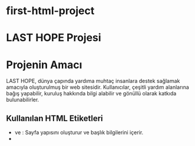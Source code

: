 # first-html-project
# LAST HOPE Projesi

# Projenin Amacı
LAST HOPE, dünya çapında yardıma muhtaç insanlara destek sağlamak amacıyla oluşturulmuş bir web sitesidir. Kullanıcılar, çeşitli yardım alanlarına bağış yapabilir, kuruluş hakkında bilgi alabilir ve gönüllü olarak katkıda bulunabilirler.

## Kullanılan HTML Etiketleri
- <html> ve <head>: Sayfa yapısını oluşturur ve başlık bilgilerini içerir.
- <title>: Sayfanın başlığını belirler.
- <body>: Sayfanın içeriğini barındırır.
- <div>: Bölümleri düzenlemek için kullanılmıştır.
- <a>: Sayfa içi bağlantılar oluşturur.
- <img>: Görselleri eklemek için kullanılmıştır.
- <h2>: Başlıkları belirtmek için kullanılmıştır.
- <p>: Paragraf metinleri içindir.
- <ul> ve <li>: Liste elemanlarını göstermek için kullanılmıştır.
- <select> ve <option>: Kullanıcının yardım alanını seçmesini sağlar.
- <input>: Bağış miktarının girilmesini sağlar.
- <button>: Bağış yapma işlemi için buton eklenmiştir.
- <footer>: Sayfanın alt bilgilerini içerir.

## Projenin Genel Özellikleri
- Kullanıcı dostu ve basit bir arayüz.
- Yardım alanları ve bağış yapma bölümü.
- Gönüllü olma ve giriş yapma seçenekleri.
- Sayfa içi navigasyon menüsü.
- Modern tasarım öğeleri ve renk uyumu.

